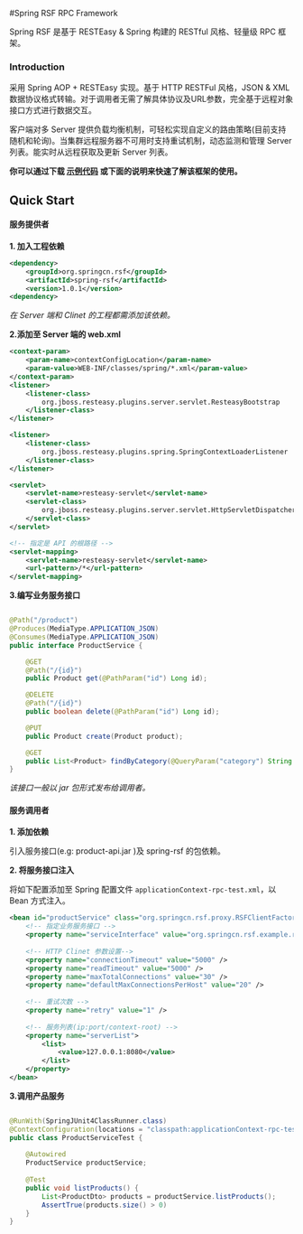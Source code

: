 #Spring RSF RPC Framework


Spring RSF 是基于 RESTEasy & Spring 构建的 RESTful 风格、轻量级 RPC 框架。


### Introduction

采用 Spring AOP + RESTEasy 实现。基于 HTTP RESTFul 风格，JSON & XML 数据协议格式转输。对于调用者无需了解具体协议及URL参数，完全基于远程对象接口方式进行数据交互。

客户端对多 Server 提供负载均衡机制，可轻松实现自定义的路由策略(目前支持随机和轮询)。当集群远程服务器不可用时支持重试机制，动态监测和管理 Server 列表。能实时从远程获取及更新 Server 列表。

**你可以通过下载 [示例代码](https://github.com/denger/spring-rsf/tree/master/samples/HelloSpringRSF) 或下面的说明来快速了解该框架的使用。**


## Quick Start


#### 服务提供者

__1. 加入工程依赖__

```xml
<dependency>
	<groupId>org.springcn.rsf</groupId>
	<artifactId>spring-rsf</artifactId>
	<version>1.0.1</version>
<dependency>
```
*在 Server 端和 Clinet 的工程都需添加该依赖。*


__2.添加至 Server 端的 web.xml__

```xml
<context-param>
	<param-name>contextConfigLocation</param-name>
	<param-value>WEB-INF/classes/spring/*.xml</param-value>
</context-param>
<listener>
	<listener-class>
		org.jboss.resteasy.plugins.server.servlet.ResteasyBootstrap
	</listener-class>
</listener>

<listener>
	<listener-class>
		org.jboss.resteasy.plugins.spring.SpringContextLoaderListener
	</listener-class>
</listener>

<servlet>
	<servlet-name>resteasy-servlet</servlet-name>
	<servlet-class>
		org.jboss.resteasy.plugins.server.servlet.HttpServletDispatcher
	</servlet-class>
</servlet>

<!-- 指定是 API 的根路径 -->
<servlet-mapping>
	<servlet-name>resteasy-servlet</servlet-name>
	<url-pattern>/*</url-pattern>
</servlet-mapping>
```

__3.编写业务服务接口__


```java

@Path("/product")
@Produces(MediaType.APPLICATION_JSON)
@Consumes(MediaType.APPLICATION_JSON)
public interface ProductService {

	@GET
	@Path("/{id}")
	public Product get(@PathParam("id") Long id);

	@DELETE
	@Path("/{id}")
	public boolean delete(@PathParam("id") Long id);

	@PUT
	public Product create(Product product);

	@GET
	public List<Product> findByCategory(@QueryParam("category") String category);
}
```

*该接口一般以 jar 包形式发布给调用者。*

#### 服务调用者

__1. 添加依赖__

引入服务接口(e.g: product-api.jar )及 spring-rsf 的包依赖。


__2. 将服务接口注入__

将如下配置添加至 Spring 配置文件 `applicationContext-rpc-test.xml`，以 Bean 方式注入。
 
```xml
<bean id="productService" class="org.springcn.rsf.proxy.RSFClientFactoryBean">
    <!-- 指定业务服务接口 -->
    <property name="serviceInterface" value="org.springcn.rsf.example.rpc.ProductService" />
    
    <!-- HTTP Clinet 参数设置-->
    <property name="connectionTimeout" value="5000" />
    <property name="readTimeout" value="5000" />
    <property name="maxTotalConnections" value="30" />
    <property name="defaultMaxConnectionsPerHost" value="20" />
    
    <!-- 重试次数 -->
    <property name="retry" value="1" />
    
    <!-- 服务列表(ip:port/context-root) -->
    <property name="serverList">
    	<list>
        	<value>127.0.0.1:8080</value>
        </list>
    </property>
</bean>
```

__3.调用产品服务__

```java

@RunWith(SpringJUnit4ClassRunner.class)
@ContextConfiguration(locations = "classpath:applicationContext-rpc-test.xml")
public class ProductServiceTest {
    
    @Autowired
    ProductService productService;
    
    @Test
    public void listProducts() {
        List<ProductDto> products = productService.listProducts();
        AssertTrue(products.size() > 0)
    }
}
```






